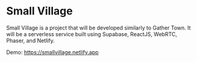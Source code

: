 # Small Village

Small Village is a project that will be developed similarly to Gather Town. It will be a serverless service built using Supabase, ReactJS, WebRTC, Phaser, and Netlify.

Demo: https://smallvillage.netlify.app
